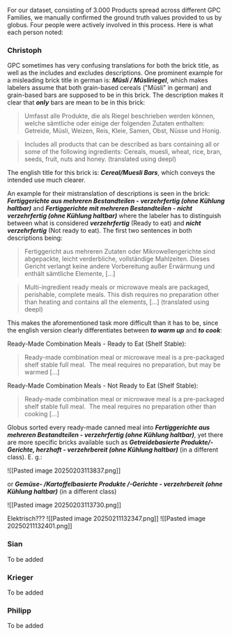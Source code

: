 For our dataset, consisting of 3.000 Products spread across different GPC Families, we manually confirmed the ground truth values provided to us by globus. Four people were actively involved in this process. Here is what each person noted:

### Christoph

GPC sometimes has very confusing translations for both the brick title, as well as the includes and excludes descriptions. One prominent example for a misleading brick title in german is:  ***Müsli / Müsliriegel***, which makes labelers assume that both grain-based cereals ("Müsli" in german) and grain-based bars are supposed to be in this brick. The description makes it clear that ***only*** bars are mean to be in this brick:

>Umfasst alle Produkte, die als Riegel beschrieben werden können, welche sämtliche oder einige der folgenden Zutaten enthalten: Getreide, Müsli, Weizen, Reis, Kleie, Samen, Obst, Nüsse und Honig.

>Includes all products that can be described as bars containing all or some of the following ingredients: Cereals, muesli, wheat, rice, bran, seeds, fruit, nuts and honey. (translated using deepl)

The english title for this brick is: ***Cereal/Muesli Bars***, which conveys the intended use much clearer.

An example for their mistranslation of descriptions is seen in the brick:
***Fertiggerichte aus mehreren Bestandteilen - verzehrfertig (ohne Kühlung haltbar)*** and 
***Fertiggerichte mit mehreren Bestandteilen - nicht verzehrfertig (ohne Kühlung haltbar)***
where the labeler has to distinguish between what is considered ***verzehrfertig*** (Ready to eat) and ***nicht verzehrfertig*** (Not ready to eat). The first two sentences in both descriptions being:

>Fertiggericht aus mehreren Zutaten oder Mikrowellengerichte sind abgepackte, leicht verderbliche, vollständige Mahlzeiten. Dieses Gericht verlangt keine andere Vorbereitung außer Erwärmung und enthält sämtliche Elemente, [...]

>Multi-ingredient ready meals or microwave meals are packaged, perishable, complete meals. This dish requires no preparation other than heating and contains all the elements, [...] (translated using deepl)

This makes the aforementioned task more difficult than it has to be, since the english version clearly differentiates between ***to warm up*** and ***to cook***:

Ready-Made Combination Meals - Ready to Eat (Shelf Stable):
>Ready-made combination meal or microwave meal is a pre-packaged shelf stable full meal.  The meal requires no preparation, but may be warmed [...]

Ready-Made Combination Meals - Not Ready to Eat (Shelf Stable):
>Ready-made combination meal or microwave meal is a pre-packaged shelf stable full meal.  The meal requires no preparation other than cooking [...]

Globus sorted every ready-made canned meal into ***Fertiggerichte aus mehreren Bestandteilen - verzehrfertig (ohne Kühlung haltbar)***, yet there are more specific bricks available such as  ***Getreidebasierte Produkte/-Gerichte, herzhaft - verzehrbereit (ohne Kühlung haltbar)*** (in a different class). E. g.:

![[Pasted image 20250203113837.png]]

or ***Gemüse- /Kartoffelbasierte Produkte /-Gerichte - verzehrbereit (ohne Kühlung haltbar)*** (in a different class)

![[Pasted image 20250203113730.png]]

Elektrisch???
![[Pasted image 20250211132347.png]]
![[Pasted image 20250211132401.png]]
### Sian
To be added
### Krieger
To be added
### Philipp
To be added